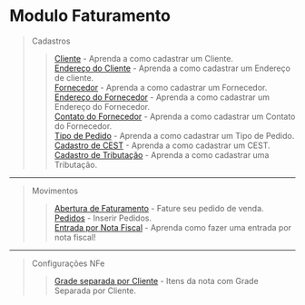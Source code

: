 # Modulo Faturamento

> Cadastros
>> [Cliente](/comum/cadastro-cliente.md) - Aprenda a como cadastrar um Cliente.  
>> [Endereço do Cliente](/comum/cadastro-cliente/#cadastrando-de-endereco-do-cliente) - Aprenda a como cadastrar um Endereço de cliente.  
>> [Fornecedor](/comum/cadastro-fornecedor.md) - Aprenda a como cadastrar um Fornecedor.  
>> [Endereço do Fornecedor](/comum/cadastro-fornecedor/#cadastrando-endereco-do-fornecedor) - Aprenda a como cadastrar um Endereço do Fornecedor.   
>> [Contato do Fornecedor](/comum/cadastro-fornecedor/#cadastrando-contatos-do-cliente) - Aprenda a como cadastrar um Contato do Fornecedor.  
>> [Tipo de Pedido](/comum/cadastro-tipo-pedido.md) - Aprenda a como cadastrar um Tipo de Pedido.  
>> [Cadastro de CEST](/comum/cadastro-cest.md) - Aprenda a como cadastrar um CEST.  
>> [Cadastro de Tributação](/comum/cadastro-tributacao.md) - Aprenda a como cadastrar uma Tributação.  

---

> Movimentos    
 >> [Abertura de Faturamento](/modulos/faturamento/movimentos/abertura-faturamento.md) - Fature seu pedido de venda.            
 >> [Pedidos](/modulos/comercial/movimentos/inserir-pedidos/#faturamento) - Inserir Pedidos.     
 >> [Entrada por Nota Fiscal](/comum/entrada-por-nota-fiscal/#entrada-por-nota-fiscal) - Aprenda como fazer uma entrada por nota fiscal! 
---

> Configurações NFe
>> [Grade separada por Cliente](/comum/cadastro-cliente/#grade-separada-na-nfe-por-cliente) - Itens da nota com Grade Separada por Cliente.